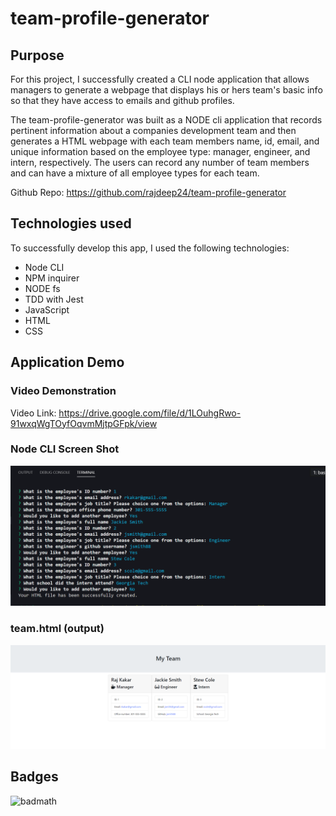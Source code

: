 # team-profile-generator

## Purpose

For this project, I successfully created a CLI node application that allows managers to generate a webpage that displays his or hers team's basic info so that they have access to emails and github profiles.

The team-profile-generator was built as a NODE cli application that records pertinent information about a companies development team and then generates a HTML webpage with each team members name, id, email, and unique information based on the employee type: manager, engineer, and intern, respectively. The users can record any number of team members and can have a mixture of all employee types for each team. 

Github Repo: <https://github.com/rajdeep24/team-profile-generator>

## Technologies used

To successfully develop this app, I used the following technologies:

- Node CLI
- NPM inquirer
- NODE fs
- TDD with Jest
- JavaScript
- HTML
- CSS

## Application Demo

### Video Demonstration

Video Link: <https://drive.google.com/file/d/1LOuhgRwo-91wxqWgTOyfOqvmMjtpGFpk/view>

### Node CLI Screen Shot

![Node-CLI](./assets/node_cli_demo.PNG)

### team.html (output)

![HTML](./assets/app_screenshot.PNG)

## Badges

![badmath](https://img.shields.io/website?down_color=yellow&down_message=Ofline&up_color=Blue&up_message=Online&url=https%3A%2F%2Fimg.shields.io%2Fwebsite%2FPROTOCOL%2FURLREST.svg.)
